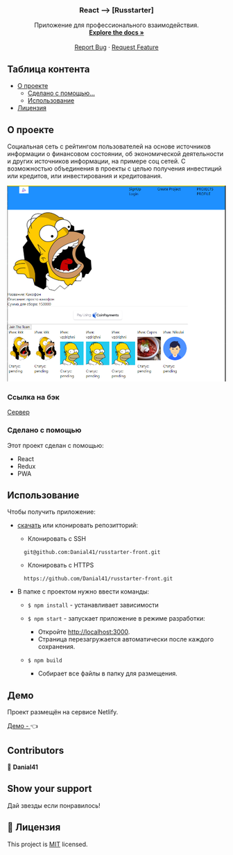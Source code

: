 <!--
*** Thanks for checking out this README Template. If you have a suggestion that would
*** make this better, please fork the repo and create a pull request or simply open
*** an issue with the tag "enhancement".
*** Thanks again! Now go create something AMAZING! :D
-->

<!-- PROJECT SHIELDS -->
<!--
*** I'm using markdown "reference style" links for readability.
*** Reference links are enclosed in brackets [ ] instead of parentheses ( ).
*** See the bottom of this document for the declaration of the reference variables
*** for contributors-url, forks-url, etc. This is an optional, concise syntax you may use.
*** https://www.markdownguide.org/basic-syntax/#reference-style-links
-->
<!-- [![Contributors][contributors-shield]][contributors-url]
[![Forks][forks-shield]][forks-url]
[![Stargazers][stars-shield]][stars-url]
[![Issues][issues-shield]][issues-url] -->


<!-- PROJECT LOGO -->
<br />
<p align="center">
  <a href="https://github.com/Danial41/russtarter-front">
  </a>

  <h3 align="center">React --> [Russtarter]</h3>

  <p align="center">
    Приложение для профессионального взаимодействия.
    <br />
    <a href="https://github.com/Danial41/russtarter-front"><strong>Explore the docs »</strong></a>
    <br />
    <br />
    <a href="https://github.com/Danial41/russtarter-front">Report Bug</a>
    ·
    <a href="https://github.com/Danial41/russtarter-front">Request Feature</a>
  </p>
</p>

<!-- TABLE OF CONTENTS -->
## Таблица контента

* [О проекте](#about-the-project)
  * [Сделано с помощью...](#built-with)
  * [Использование](#usage)
* [Лицензия](#license)

<!-- ABOUT THE PROJECT -->
## О проекте
Социальная сеть с рейтингом пользователей на основе источников информации о финансовом состоянии, об экономической деятельности и других источников информации, на примере соц сетей. С возможностью объединения в проекты с целью получения инвестиций или кредитов, или инвестирования и кредитования.

![screenshot-1](src/images/screenshot.PNG)

### Ссылка на бэк

[Сервер](https://github.com/Danial41/russtarter-back)

### Сделано с помощью
Этот проект сделан с помощью:
* React
* Redux
* PWA

<!-- INSTALLATION -->
## Использование

Чтобы получить приложение:
* [скачать](https://github.com/Danial41/russtarter-front) или клонировать репозитторий:
  - Клонировать с SSH
  ```
    git@github.com:Danial41/russtarter-front.git
  ```
  - Клонировать с HTTPS
  ```
    https://github.com/Danial41/russtarter-front.git
  ```

* В папке с проектом нужно ввести команды:

  - `$ npm install` - устанавливает зависимости

  - `$ npm start` - запускает приложение в режиме разработки:
    - Откройте [http://localhost:3000](http://localhost:3000).
    - Страница перезагружается автоматически после каждого сохранения.

  - `$ npm build`
    - Собирает все файлы в папку для размещения.

## Демо
Проект размещён на сервисе Netlify.

[Демо - ](https://eloquent-liskov-60da21.netlify.app/#/) :point_left:

<!-- CONTACT -->
## Contributors

👤 **Danial41**

## Show your support

Дай звезды если понравилось!

## 📝 Лицензия

This project is [MIT](https://opensource.org/licenses/MIT) licensed.

